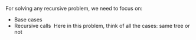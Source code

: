 For solving any recursive problem, we need to focus on:
- Base cases
- Recursive calls
​
Here in this problem, think of all the cases: same tree or not